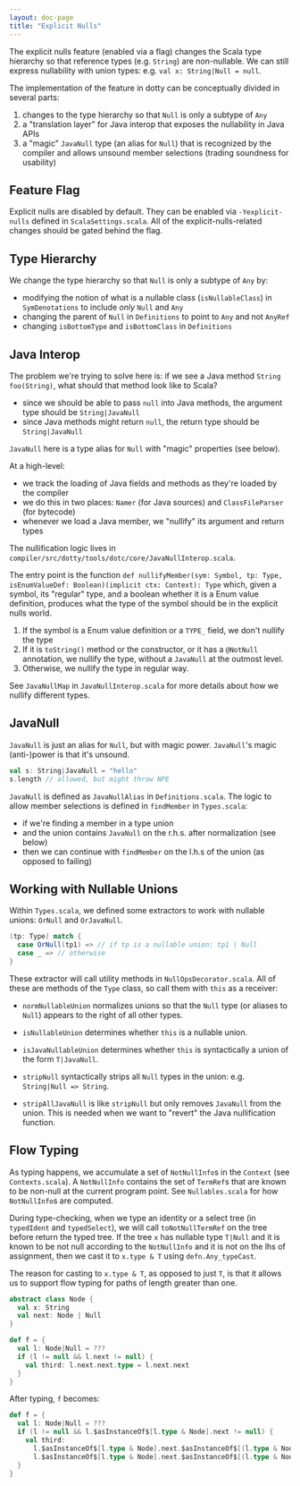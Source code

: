 ```yaml
---
layout: doc-page
title: "Explicit Nulls"
---
```


The explicit nulls feature (enabled via a flag) changes the Scala type hierarchy
so that reference types (e.g. `String`) are non-nullable. We can still express nullability
with union types: e.g. `val x: String|Null = null`.

The implementation of the feature in dotty can be conceptually divided in several parts:
  1. changes to the type hierarchy so that `Null` is only a subtype of `Any`
  2. a "translation layer" for Java interop that exposes the nullability in Java APIs
  3. a "magic" `JavaNull` type (an alias for `Null`) that is recognized by the compiler and
     allows unsound member selections (trading soundness for usability)

## Feature Flag

Explicit nulls are disabled by default. They can be enabled via `-Yexplicit-nulls` defined in
`ScalaSettings.scala`. All of the explicit-nulls-related changes should be gated behind the flag.

## Type Hierarchy

We change the type hierarchy so that `Null` is only a subtype of `Any` by:
  - modifying the notion of what is a nullable class (`isNullableClass`) in `SymDenotations`
    to include _only_ `Null` and `Any`
  - changing the parent of `Null` in `Definitions` to point to `Any` and not `AnyRef`
  - changing `isBottomType` and `isBottomClass` in `Definitions`

## Java Interop

The problem we're trying to solve here is: if we see a Java method `String foo(String)`,
what should that method look like to Scala?
  - since we should be able to pass `null` into Java methods, the argument type should be `String|JavaNull`
  - since Java methods might return `null`, the return type should be `String|JavaNull`

`JavaNull` here is a type alias for `Null` with "magic" properties (see below).

At a high-level:
  - we track the loading of Java fields and methods as they're loaded by the compiler
  - we do this in two places: `Namer` (for Java sources) and `ClassFileParser` (for bytecode)
  - whenever we load a Java member, we "nullify" its argument and return types

The nullification logic lives in `compiler/src/dotty/tools/dotc/core/JavaNullInterop.scala`.

The entry point is the function
`def nullifyMember(sym: Symbol, tp: Type, isEnumValueDef: Boolean)(implicit ctx: Context): Type`
which, given a symbol, its "regular" type, and a boolean whether it is a Enum value definition,
produces what the type of the symbol should be in the explicit nulls world.

1. If the symbol is a Enum value definition or a `TYPE_` field, we don't nullify the type
2. If it is `toString()` method or the constructor, or it has a `@NotNull` annotation,
  we nullify the type, without a `JavaNull` at the outmost level.
3. Otherwise, we nullify the type in regular way.

See `JavaNullMap` in `JavaNullInterop.scala` for more details about how we nullify different types.

## JavaNull

`JavaNull` is just an alias for `Null`, but with magic power. `JavaNull`'s magic (anti-)power is that
it's unsound.

```scala
val s: String|JavaNull = "hello"
s.length // allowed, but might throw NPE
```

`JavaNull` is defined as `JavaNullAlias` in `Definitions.scala`.
The logic to allow member selections is defined in `findMember` in `Types.scala`:
  - if we're finding a member in a type union
  - and the union contains `JavaNull` on the r.h.s. after normalization (see below)
  - then we can continue with `findMember` on the l.h.s of the union (as opposed to failing)

## Working with Nullable Unions

Within `Types.scala`, we defined some extractors to work with nullable unions:
`OrNull` and `OrJavaNull`.

```scala
(tp: Type) match {
  case OrNull(tp1) => // if tp is a nullable union: tp1 | Null
  case _ => // otherwise
}
```

These extractor will call utility methods in `NullOpsDecorator.scala`. All of these
are methods of the `Type` class, so call them with `this` as a receiver:

- `normNullableUnion` normalizes unions so that the `Null` type (or aliases to `Null`)
  appears to the right of all other types.

- `isNullableUnion` determines whether `this` is a nullable union.
- `isJavaNullableUnion` determines whether `this` is syntactically a union of the form
  `T|JavaNull`.
- `stripNull` syntactically strips all `Null` types in the union:
  e.g. `String|Null => String`.
- `stripAllJavaNull` is like `stripNull` but only removes `JavaNull` from the union.
  This is needed when we want to "revert" the Java nullification function.

## Flow Typing

As typing happens, we accumulate a set of `NotNullInfo`s in the `Context` (see
`Contexts.scala`). A `NotNullInfo` contains the set of `TermRef`s that are known to
be non-null at the current program point.  See `Nullables.scala` for how `NotNullInfo`s
are computed.

During type-checking, when we type an identity or a select tree (in `typedIdent` and
`typedSelect`), we will call `toNotNullTermRef` on the tree before return the typed tree.
If the tree `x` has nullable type `T|Null` and it is known to be not null according to
the `NotNullInfo` and it is not on the lhs of assignment, then we cast it to `x.type & T`
using `defn.Any_typeCast`.

The reason for casting to `x.type & T`, as opposed to just `T`, is that it allows us to
support flow typing for paths of length greater than one.

```scala
abstract class Node {
  val x: String
  val next: Node | Null
}

def f = {
  val l: Node|Null = ???
  if (l != null && l.next != null) {
    val third: l.next.next.type = l.next.next
  }
}
```

After typing, `f` becomes:

```scala
def f = {
  val l: Node|Null = ???
  if (l != null && l.$asInstanceOf$[l.type & Node].next != null) {
    val third:
      l.$asInstanceOf$[l.type & Node].next.$asInstanceOf$[(l.type & Node).next.type & Node].next.type =
      l.$asInstanceOf$[l.type & Node].next.$asInstanceOf$[(l.type & Node).next.type & Node].next
  }
}
```
